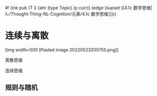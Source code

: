 #! (ink pub (T i) (attr (type Topic) (p curr)) (edge (supset [[4.1c 数学思维|λ:/Thought-Thing-NL-Cognition/元素/4.1c 数学思维]])))

# 连续与离散


[img width=500 [Pasted image 20220523200755.png]] 

离散思维

连续思维


## 规则与随机

